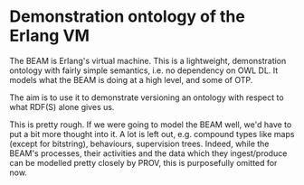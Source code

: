 # Demonstration ontology of the Erlang VM

The BEAM is Erlang's virtual machine. This is a lightweight, 
demonstration ontology with fairly simple semantics, i.e. no dependency 
on OWL DL. It models what the BEAM is doing at a high level, and some 
of OTP.

The aim is to use it to demonstrate versioning an ontology with respect
to what RDF(S) alone gives us.

This is pretty rough. If we were going to model the BEAM well, we'd have
to put a bit more thought into it. A lot is left out, e.g. compound types
like maps (except for bitstring), behaviours, supervision trees. Indeed, 
while the BEAM's processes, their activities and the data which they
ingest/produce can be modelled pretty closely by PROV, this is 
purposefully omitted for now.

